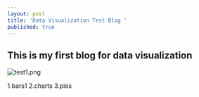 ```yaml
---
layout: post
title: 'Data Visualization Test Blog '
published: true
---
```

## This is my first blog for data visualization



![test1.png]({{site.baseurl}}/_posts/test1.png)

1.bars1
2.charts
3.pies
